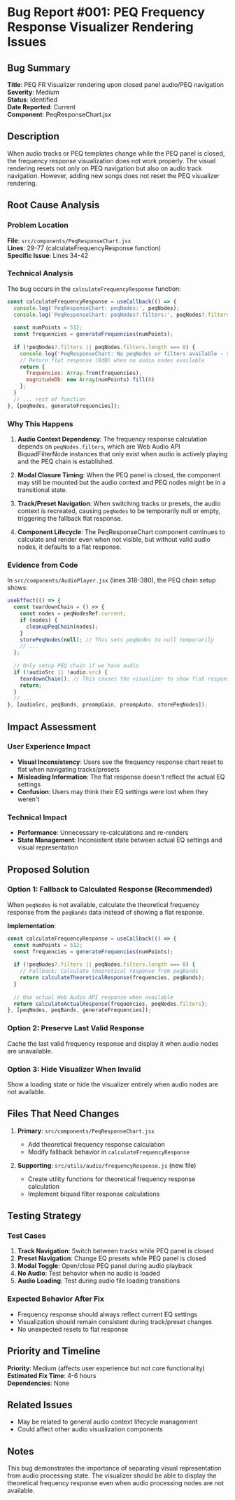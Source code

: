 # Bug Report #001: PEQ Frequency Response Visualizer Rendering Issues

## Bug Summary
**Title**: PEQ FR Visualizer rendering upon closed panel audio/PEQ navigation  
**Severity**: Medium  
**Status**: Identified  
**Date Reported**: Current  
**Component**: PeqResponseChart.jsx  

## Description
When audio tracks or PEQ templates change while the PEQ panel is closed, the frequency response visualization does not work properly. The visual rendering resets not only on PEQ navigation but also on audio track navigation. However, adding new songs does not reset the PEQ visualizer rendering.

## Root Cause Analysis

### Problem Location
**File**: `src/components/PeqResponseChart.jsx`  
**Lines**: 29-77 (calculateFrequencyResponse function)  
**Specific Issue**: Lines 34-42

### Technical Analysis

The bug occurs in the `calculateFrequencyResponse` function:

```javascript
const calculateFrequencyResponse = useCallback(() => {
  console.log('PeqResponseChart: peqNodes:', peqNodes);
  console.log('PeqResponseChart: peqNodes?.filters:', peqNodes?.filters);
  
  const numPoints = 512;
  const frequencies = generateFrequencies(numPoints);
  
  if (!peqNodes?.filters || peqNodes.filters.length === 0) {
    console.log('PeqResponseChart: No peqNodes or filters available - showing flat response');
    // Return flat response (0dB) when no audio nodes available
    return {
      frequencies: Array.from(frequencies),
      magnitudeDb: new Array(numPoints).fill(0)
    };
  }
  // ... rest of function
}, [peqNodes, generateFrequencies]);
```

### Why This Happens

1. **Audio Context Dependency**: The frequency response calculation depends on `peqNodes.filters`, which are Web Audio API BiquadFilterNode instances that only exist when audio is actively playing and the PEQ chain is established.

2. **Modal Closure Timing**: When the PEQ panel is closed, the component may still be mounted but the audio context and PEQ nodes might be in a transitional state.

3. **Track/Preset Navigation**: When switching tracks or presets, the audio context is recreated, causing `peqNodes` to be temporarily null or empty, triggering the fallback flat response.

4. **Component Lifecycle**: The PeqResponseChart component continues to calculate and render even when not visible, but without valid audio nodes, it defaults to a flat response.

### Evidence from Code

In `src/components/AudioPlayer.jsx` (lines 318-380), the PEQ chain setup shows:

```javascript
useEffect(() => {
  const teardownChain = () => {
    const nodes = peqNodesRef.current;
    if (nodes) {
      cleanupPeqChain(nodes);
    }
    storePeqNodes(null); // This sets peqNodes to null temporarily
    // ...
  };
  
  // Only setup PEQ chain if we have audio
  if (!audioSrc || !audio.src) {
    teardownChain(); // This causes the visualizer to show flat response
    return;
  }
  // ...
}, [audioSrc, peqBands, preampGain, preampAuto, storePeqNodes]);
```

## Impact Assessment

### User Experience Impact
- **Visual Inconsistency**: Users see the frequency response chart reset to flat when navigating tracks/presets
- **Misleading Information**: The flat response doesn't reflect the actual EQ settings
- **Confusion**: Users may think their EQ settings were lost when they weren't

### Technical Impact
- **Performance**: Unnecessary re-calculations and re-renders
- **State Management**: Inconsistent state between actual EQ settings and visual representation

## Proposed Solution

### Option 1: Fallback to Calculated Response (Recommended)
When `peqNodes` is not available, calculate the theoretical frequency response from the `peqBands` data instead of showing a flat response.

**Implementation**:
```javascript
const calculateFrequencyResponse = useCallback(() => {
  const numPoints = 512;
  const frequencies = generateFrequencies(numPoints);
  
  if (!peqNodes?.filters || peqNodes.filters.length === 0) {
    // Fallback: Calculate theoretical response from peqBands
    return calculateTheoreticalResponse(frequencies, peqBands);
  }
  
  // Use actual Web Audio API response when available
  return calculateActualResponse(frequencies, peqNodes.filters);
}, [peqNodes, peqBands, generateFrequencies]);
```

### Option 2: Preserve Last Valid Response
Cache the last valid frequency response and display it when audio nodes are unavailable.

### Option 3: Hide Visualizer When Invalid
Show a loading state or hide the visualizer entirely when audio nodes are not available.

## Files That Need Changes

1. **Primary**: `src/components/PeqResponseChart.jsx`
   - Add theoretical frequency response calculation
   - Modify fallback behavior in `calculateFrequencyResponse`

2. **Supporting**: `src/utils/audio/frequencyResponse.js` (new file)
   - Create utility functions for theoretical frequency response calculation
   - Implement biquad filter response calculations

## Testing Strategy

### Test Cases
1. **Track Navigation**: Switch between tracks while PEQ panel is closed
2. **Preset Navigation**: Change EQ presets while PEQ panel is closed  
3. **Modal Toggle**: Open/close PEQ panel during audio playback
4. **No Audio**: Test behavior when no audio is loaded
5. **Audio Loading**: Test during audio file loading transitions

### Expected Behavior After Fix
- Frequency response should always reflect current EQ settings
- Visualization should remain consistent during track/preset changes
- No unexpected resets to flat response

## Priority and Timeline
**Priority**: Medium (affects user experience but not core functionality)  
**Estimated Fix Time**: 4-6 hours  
**Dependencies**: None  

## Related Issues
- May be related to general audio context lifecycle management
- Could affect other audio visualization components

## Notes
This bug demonstrates the importance of separating visual representation from audio processing state. The visualizer should be able to display the theoretical frequency response even when audio processing nodes are not available.